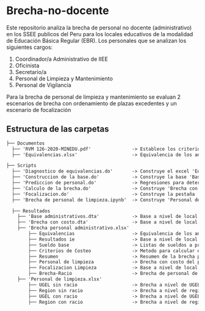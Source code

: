 # Brecha-no-docente
Este repositorio analiza la brecha de personal no docente (administrativo) en los SSEE publicos del Peru para los locales educativos de la modalidad de Educación Básica Regular (EBR). Los personales que se analizan los siguientes cargos:

1) Coordinador/a Administrativo de IIEE
2)  Oficinista
3) Secretario/a
4) Personal de Limpieza y Mantenimiento
5) Personal de Vigilancia

Para la brecha de personal de limpieza y mantenimiento se evaluan 2 escenarios de brecha con ordenamiento de plazas excedentes y un escenario de focalización

## Estructura de las carpetas

```markdown
├── Documentos
  ├── 'RVM 126-2020-MINEDU.pdf'               -> Establece los criterios de asignacion
  ├── 'Equivalencias.xlsx'                    -> Equivalencia de los antiguos cargos con los actuales de la RVM 126-2020-Minedu por situación laboral

├── Scripts
  ├── 'Diagnostico de equivalencias.do'       -> Construye el excel 'Equivalencias.xlsx'
  ├── 'Construccion de la base.do'            -> Construye la base 'Base administrativos.dta'
  ├── 'Prediccion de personal.do'             -> Regresiones para determinar la asignacion del personal de limpieza
  ├── 'Calculo de la brecha.do'               -> Construye 'Brecha con costo.dta' y 'Brecha personal administrativo.xlsx'
  ├── 'Focalizacion.do'                       -> Construye la pestaña 'Focalizacion Limpieza' en 'Brecha personal administrativo.xlsx'
  ├── 'Brecha de personal de limpieza.ipynb'  -> Construye 'Personal de limpieza.xlsx'

  ├── Resultados
    ├── 'Base administrativos.dta'            -> Base a nivel de local educativo con el personal no docente actual
    ├── 'Brecha con costo.dta'                -> Base a nivel de local educativo con los costos de la brecha de personal no docente
    ├── 'Brecha personal administrativo.xlsx'  
        ├── Equivalencias                     -> Equivalencia de los antiguos cargos con los actuales de la RVM 126-2020-Minedu
        ├── Resultados ie                     -> Base a nivel de local educativo con el personal no docente actual
        ├── Sueldo base                       -> Listas de sueldos a propuestos por tipo de trabajador
        ├── Criterios de Costeo               -> Metodo para calcular el costo anual de cada trabajador
        ├── Resumen                           -> Resumen de la brecha por tipo de trabajador no docente
        ├── Personal de limpieza              -> Brecha con costo del personal de limpieza sin criterios de ordenamiento
        ├── Focalizacion Limpieza             -> Base a nivel de local educativo de la Focalización del personal de limpieza
        ├── Brecha-Racio                      -> Brecha de personal de limpieza con ordenamiento a nivel de región
    ├── 'Personal de limpieza.xlsx'
        ├── UGEL sin racio                    -> Brecha a nivel de UGEL sin criterios de ordenamiento
        ├── Region sin racio                  -> Brecha a nivel de región sin criterios de ordenamiento
        ├── UGEL con racio                    -> Brecha a nivel de UGEL con criterios de ordenamiento
        ├── Region con racio                  -> Brecha a nivel de región con criterios de ordenamiento
```

